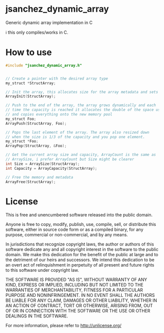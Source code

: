 # jsanchez_dynamic_array
Generic dynamic array implementation in C

:information_source: this only compiles/works in C.

# How to use

```C
#include "jsanchez_dynamic_array.h"


// Create a pointer with the desired array type
my_struct *StructArray;

// Init the array, this allocates size for the array metadata and sets the array size and capacity to 0
ArrayInit(StructArray);

// Push to the end of the array, the array grows dynamically and each
// time the capacity is reached it allocates the double of the space used
// and copies everything onto the new memory pool
my_struct Foo;
ArrayPush(StructArray, Foo);

// Pops the last element of the array. The array also resized down
// when the size is 1/3 of the capacity and you pop one element.
my_struct *Foo;
ArrayPop(StructArray, &Foo);

// Get the current array size and capacity, ArrayCount is the same as
// ArraySize, i prefer ArrayCount but Size might be clearer
int Size = ArraySize(StructArray);
int Capacity = ArrayCapacity(StructArray);

// Free the memory and metadata
ArrayFree(StructArray);
```

# License

This is free and unencumbered software released into the public domain.

Anyone is free to copy, modify, publish, use, compile, sell, or
distribute this software, either in source code form or as a compiled
binary, for any purpose, commercial or non-commercial, and by any
means.

In jurisdictions that recognize copyright laws, the author or authors
of this software dedicate any and all copyright interest in the
software to the public domain. We make this dedication for the benefit
of the public at large and to the detriment of our heirs and
successors. We intend this dedication to be an overt act of
relinquishment in perpetuity of all present and future rights to this
software under copyright law.

THE SOFTWARE IS PROVIDED "AS IS", WITHOUT WARRANTY OF ANY KIND,
EXPRESS OR IMPLIED, INCLUDING BUT NOT LIMITED TO THE WARRANTIES OF
MERCHANTABILITY, FITNESS FOR A PARTICULAR PURPOSE AND NONINFRINGEMENT.
IN NO EVENT SHALL THE AUTHORS BE LIABLE FOR ANY CLAIM, DAMAGES OR
OTHER LIABILITY, WHETHER IN AN ACTION OF CONTRACT, TORT OR OTHERWISE,
ARISING FROM, OUT OF OR IN CONNECTION WITH THE SOFTWARE OR THE USE OR
OTHER DEALINGS IN THE SOFTWARE.

For more information, please refer to <http://unlicense.org/>
